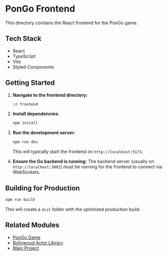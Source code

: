
# PonGo Frontend

This directory contains the React frontend for the PonGo game.

## Tech Stack

*   React
*   TypeScript
*   Vite
*   Styled Components

## Getting Started

1.  **Navigate to the frontend directory:**
    ```bash
    cd frontend
    ```
2.  **Install dependencies:**
    ```bash
    npm install
    ```
3.  **Run the development server:**
    ```bash
    npm run dev
    ```
    This will typically start the frontend on `http://localhost:5173`.

4.  **Ensure the Go backend is running:**
    The backend server (usually on `http://localhost:3001`) must be running for the frontend to connect via WebSockets.

## Building for Production

```bash
npm run build
```

This will create a `dist` folder with the optimized production build.

## Related Modules

*   [PonGo Game](../game/README.md)
*   [Bollywood Actor Library](../bollywood/README.md)
*   [Main Project](../README.md)
